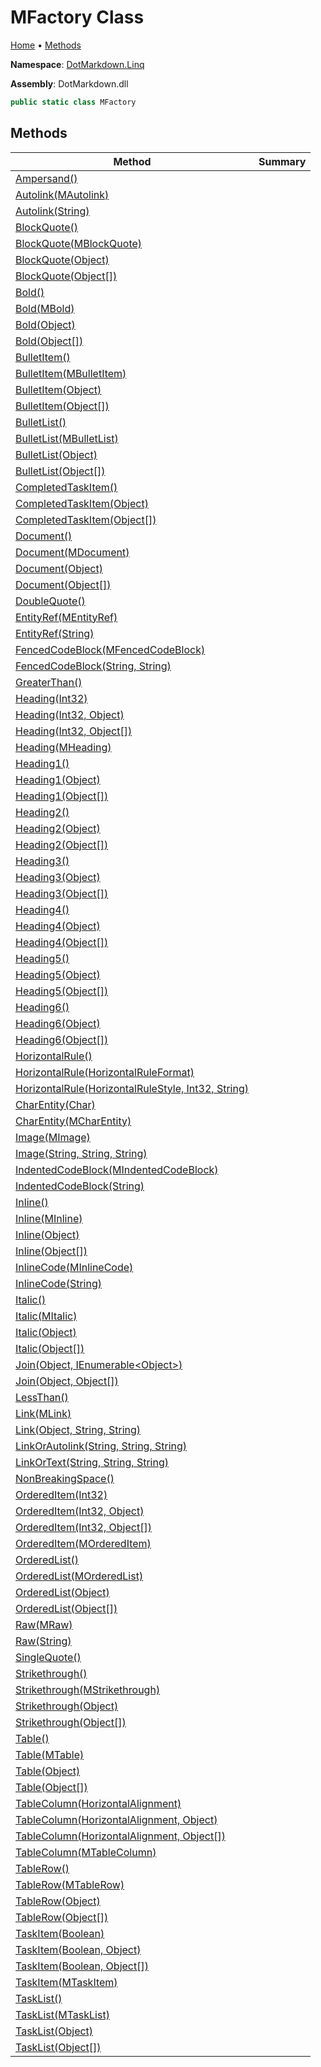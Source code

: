 <a name="_top"></a>

# MFactory Class

[Home](../../../README.md#_top) &#x2022; [Methods](#methods)

**Namespace**: [DotMarkdown.Linq](../README.md#_top)

**Assembly**: DotMarkdown\.dll

```csharp
public static class MFactory
```

## Methods

| Method | Summary |
| ------ | ------- |
| [Ampersand()](Ampersand/README.md#_top) | |
| [Autolink(MAutolink)](Autolink/README.md#DotMarkdown_Linq_MFactory_Autolink_DotMarkdown_Linq_MAutolink_) | |
| [Autolink(String)](Autolink/README.md#DotMarkdown_Linq_MFactory_Autolink_System_String_) | |
| [BlockQuote()](BlockQuote/README.md#DotMarkdown_Linq_MFactory_BlockQuote) | |
| [BlockQuote(MBlockQuote)](BlockQuote/README.md#DotMarkdown_Linq_MFactory_BlockQuote_DotMarkdown_Linq_MBlockQuote_) | |
| [BlockQuote(Object)](BlockQuote/README.md#DotMarkdown_Linq_MFactory_BlockQuote_System_Object_) | |
| [BlockQuote(Object\[\])](BlockQuote/README.md#DotMarkdown_Linq_MFactory_BlockQuote_System_Object___) | |
| [Bold()](Bold/README.md#DotMarkdown_Linq_MFactory_Bold) | |
| [Bold(MBold)](Bold/README.md#DotMarkdown_Linq_MFactory_Bold_DotMarkdown_Linq_MBold_) | |
| [Bold(Object)](Bold/README.md#DotMarkdown_Linq_MFactory_Bold_System_Object_) | |
| [Bold(Object\[\])](Bold/README.md#DotMarkdown_Linq_MFactory_Bold_System_Object___) | |
| [BulletItem()](BulletItem/README.md#DotMarkdown_Linq_MFactory_BulletItem) | |
| [BulletItem(MBulletItem)](BulletItem/README.md#DotMarkdown_Linq_MFactory_BulletItem_DotMarkdown_Linq_MBulletItem_) | |
| [BulletItem(Object)](BulletItem/README.md#DotMarkdown_Linq_MFactory_BulletItem_System_Object_) | |
| [BulletItem(Object\[\])](BulletItem/README.md#DotMarkdown_Linq_MFactory_BulletItem_System_Object___) | |
| [BulletList()](BulletList/README.md#DotMarkdown_Linq_MFactory_BulletList) | |
| [BulletList(MBulletList)](BulletList/README.md#DotMarkdown_Linq_MFactory_BulletList_DotMarkdown_Linq_MBulletList_) | |
| [BulletList(Object)](BulletList/README.md#DotMarkdown_Linq_MFactory_BulletList_System_Object_) | |
| [BulletList(Object\[\])](BulletList/README.md#DotMarkdown_Linq_MFactory_BulletList_System_Object___) | |
| [CompletedTaskItem()](CompletedTaskItem/README.md#DotMarkdown_Linq_MFactory_CompletedTaskItem) | |
| [CompletedTaskItem(Object)](CompletedTaskItem/README.md#DotMarkdown_Linq_MFactory_CompletedTaskItem_System_Object_) | |
| [CompletedTaskItem(Object\[\])](CompletedTaskItem/README.md#DotMarkdown_Linq_MFactory_CompletedTaskItem_System_Object___) | |
| [Document()](Document/README.md#DotMarkdown_Linq_MFactory_Document) | |
| [Document(MDocument)](Document/README.md#DotMarkdown_Linq_MFactory_Document_DotMarkdown_Linq_MDocument_) | |
| [Document(Object)](Document/README.md#DotMarkdown_Linq_MFactory_Document_System_Object_) | |
| [Document(Object\[\])](Document/README.md#DotMarkdown_Linq_MFactory_Document_System_Object___) | |
| [DoubleQuote()](DoubleQuote/README.md#_top) | |
| [EntityRef(MEntityRef)](EntityRef/README.md#DotMarkdown_Linq_MFactory_EntityRef_DotMarkdown_Linq_MEntityRef_) | |
| [EntityRef(String)](EntityRef/README.md#DotMarkdown_Linq_MFactory_EntityRef_System_String_) | |
| [FencedCodeBlock(MFencedCodeBlock)](FencedCodeBlock/README.md#DotMarkdown_Linq_MFactory_FencedCodeBlock_DotMarkdown_Linq_MFencedCodeBlock_) | |
| [FencedCodeBlock(String, String)](FencedCodeBlock/README.md#DotMarkdown_Linq_MFactory_FencedCodeBlock_System_String_System_String_) | |
| [GreaterThan()](GreaterThan/README.md#_top) | |
| [Heading(Int32)](Heading/README.md#DotMarkdown_Linq_MFactory_Heading_System_Int32_) | |
| [Heading(Int32, Object)](Heading/README.md#DotMarkdown_Linq_MFactory_Heading_System_Int32_System_Object_) | |
| [Heading(Int32, Object\[\])](Heading/README.md#DotMarkdown_Linq_MFactory_Heading_System_Int32_System_Object___) | |
| [Heading(MHeading)](Heading/README.md#DotMarkdown_Linq_MFactory_Heading_DotMarkdown_Linq_MHeading_) | |
| [Heading1()](Heading1/README.md#DotMarkdown_Linq_MFactory_Heading1) | |
| [Heading1(Object)](Heading1/README.md#DotMarkdown_Linq_MFactory_Heading1_System_Object_) | |
| [Heading1(Object\[\])](Heading1/README.md#DotMarkdown_Linq_MFactory_Heading1_System_Object___) | |
| [Heading2()](Heading2/README.md#DotMarkdown_Linq_MFactory_Heading2) | |
| [Heading2(Object)](Heading2/README.md#DotMarkdown_Linq_MFactory_Heading2_System_Object_) | |
| [Heading2(Object\[\])](Heading2/README.md#DotMarkdown_Linq_MFactory_Heading2_System_Object___) | |
| [Heading3()](Heading3/README.md#DotMarkdown_Linq_MFactory_Heading3) | |
| [Heading3(Object)](Heading3/README.md#DotMarkdown_Linq_MFactory_Heading3_System_Object_) | |
| [Heading3(Object\[\])](Heading3/README.md#DotMarkdown_Linq_MFactory_Heading3_System_Object___) | |
| [Heading4()](Heading4/README.md#DotMarkdown_Linq_MFactory_Heading4) | |
| [Heading4(Object)](Heading4/README.md#DotMarkdown_Linq_MFactory_Heading4_System_Object_) | |
| [Heading4(Object\[\])](Heading4/README.md#DotMarkdown_Linq_MFactory_Heading4_System_Object___) | |
| [Heading5()](Heading5/README.md#DotMarkdown_Linq_MFactory_Heading5) | |
| [Heading5(Object)](Heading5/README.md#DotMarkdown_Linq_MFactory_Heading5_System_Object_) | |
| [Heading5(Object\[\])](Heading5/README.md#DotMarkdown_Linq_MFactory_Heading5_System_Object___) | |
| [Heading6()](Heading6/README.md#DotMarkdown_Linq_MFactory_Heading6) | |
| [Heading6(Object)](Heading6/README.md#DotMarkdown_Linq_MFactory_Heading6_System_Object_) | |
| [Heading6(Object\[\])](Heading6/README.md#DotMarkdown_Linq_MFactory_Heading6_System_Object___) | |
| [HorizontalRule()](HorizontalRule/README.md#DotMarkdown_Linq_MFactory_HorizontalRule) | |
| [HorizontalRule(HorizontalRuleFormat)](HorizontalRule/README.md#DotMarkdown_Linq_MFactory_HorizontalRule_DotMarkdown_HorizontalRuleFormat__) | |
| [HorizontalRule(HorizontalRuleStyle, Int32, String)](HorizontalRule/README.md#DotMarkdown_Linq_MFactory_HorizontalRule_DotMarkdown_HorizontalRuleStyle_System_Int32_System_String_) | |
| [CharEntity(Char)](CharEntity/README.md#DotMarkdown_Linq_MFactory_CharEntity_System_Char_) | |
| [CharEntity(MCharEntity)](CharEntity/README.md#DotMarkdown_Linq_MFactory_CharEntity_DotMarkdown_Linq_MCharEntity_) | |
| [Image(MImage)](Image/README.md#DotMarkdown_Linq_MFactory_Image_DotMarkdown_Linq_MImage_) | |
| [Image(String, String, String)](Image/README.md#DotMarkdown_Linq_MFactory_Image_System_String_System_String_System_String_) | |
| [IndentedCodeBlock(MIndentedCodeBlock)](IndentedCodeBlock/README.md#DotMarkdown_Linq_MFactory_IndentedCodeBlock_DotMarkdown_Linq_MIndentedCodeBlock_) | |
| [IndentedCodeBlock(String)](IndentedCodeBlock/README.md#DotMarkdown_Linq_MFactory_IndentedCodeBlock_System_String_) | |
| [Inline()](Inline/README.md#DotMarkdown_Linq_MFactory_Inline) | |
| [Inline(MInline)](Inline/README.md#DotMarkdown_Linq_MFactory_Inline_DotMarkdown_Linq_MInline_) | |
| [Inline(Object)](Inline/README.md#DotMarkdown_Linq_MFactory_Inline_System_Object_) | |
| [Inline(Object\[\])](Inline/README.md#DotMarkdown_Linq_MFactory_Inline_System_Object___) | |
| [InlineCode(MInlineCode)](InlineCode/README.md#DotMarkdown_Linq_MFactory_InlineCode_DotMarkdown_Linq_MInlineCode_) | |
| [InlineCode(String)](InlineCode/README.md#DotMarkdown_Linq_MFactory_InlineCode_System_String_) | |
| [Italic()](Italic/README.md#DotMarkdown_Linq_MFactory_Italic) | |
| [Italic(MItalic)](Italic/README.md#DotMarkdown_Linq_MFactory_Italic_DotMarkdown_Linq_MItalic_) | |
| [Italic(Object)](Italic/README.md#DotMarkdown_Linq_MFactory_Italic_System_Object_) | |
| [Italic(Object\[\])](Italic/README.md#DotMarkdown_Linq_MFactory_Italic_System_Object___) | |
| [Join(Object, IEnumerable\<Object>)](Join/README.md#DotMarkdown_Linq_MFactory_Join_System_Object_System_Collections_Generic_IEnumerable_System_Object__) | |
| [Join(Object, Object\[\])](Join/README.md#DotMarkdown_Linq_MFactory_Join_System_Object_System_Object___) | |
| [LessThan()](LessThan/README.md#_top) | |
| [Link(MLink)](Link/README.md#DotMarkdown_Linq_MFactory_Link_DotMarkdown_Linq_MLink_) | |
| [Link(Object, String, String)](Link/README.md#DotMarkdown_Linq_MFactory_Link_System_Object_System_String_System_String_) | |
| [LinkOrAutolink(String, String, String)](LinkOrAutolink/README.md#_top) | |
| [LinkOrText(String, String, String)](LinkOrText/README.md#_top) | |
| [NonBreakingSpace()](NonBreakingSpace/README.md#_top) | |
| [OrderedItem(Int32)](OrderedItem/README.md#DotMarkdown_Linq_MFactory_OrderedItem_System_Int32_) | |
| [OrderedItem(Int32, Object)](OrderedItem/README.md#DotMarkdown_Linq_MFactory_OrderedItem_System_Int32_System_Object_) | |
| [OrderedItem(Int32, Object\[\])](OrderedItem/README.md#DotMarkdown_Linq_MFactory_OrderedItem_System_Int32_System_Object___) | |
| [OrderedItem(MOrderedItem)](OrderedItem/README.md#DotMarkdown_Linq_MFactory_OrderedItem_DotMarkdown_Linq_MOrderedItem_) | |
| [OrderedList()](OrderedList/README.md#DotMarkdown_Linq_MFactory_OrderedList) | |
| [OrderedList(MOrderedList)](OrderedList/README.md#DotMarkdown_Linq_MFactory_OrderedList_DotMarkdown_Linq_MOrderedList_) | |
| [OrderedList(Object)](OrderedList/README.md#DotMarkdown_Linq_MFactory_OrderedList_System_Object_) | |
| [OrderedList(Object\[\])](OrderedList/README.md#DotMarkdown_Linq_MFactory_OrderedList_System_Object___) | |
| [Raw(MRaw)](Raw/README.md#DotMarkdown_Linq_MFactory_Raw_DotMarkdown_Linq_MRaw_) | |
| [Raw(String)](Raw/README.md#DotMarkdown_Linq_MFactory_Raw_System_String_) | |
| [SingleQuote()](SingleQuote/README.md#_top) | |
| [Strikethrough()](Strikethrough/README.md#DotMarkdown_Linq_MFactory_Strikethrough) | |
| [Strikethrough(MStrikethrough)](Strikethrough/README.md#DotMarkdown_Linq_MFactory_Strikethrough_DotMarkdown_Linq_MStrikethrough_) | |
| [Strikethrough(Object)](Strikethrough/README.md#DotMarkdown_Linq_MFactory_Strikethrough_System_Object_) | |
| [Strikethrough(Object\[\])](Strikethrough/README.md#DotMarkdown_Linq_MFactory_Strikethrough_System_Object___) | |
| [Table()](Table/README.md#DotMarkdown_Linq_MFactory_Table) | |
| [Table(MTable)](Table/README.md#DotMarkdown_Linq_MFactory_Table_DotMarkdown_Linq_MTable_) | |
| [Table(Object)](Table/README.md#DotMarkdown_Linq_MFactory_Table_System_Object_) | |
| [Table(Object\[\])](Table/README.md#DotMarkdown_Linq_MFactory_Table_System_Object___) | |
| [TableColumn(HorizontalAlignment)](TableColumn/README.md#DotMarkdown_Linq_MFactory_TableColumn_DotMarkdown_HorizontalAlignment_) | |
| [TableColumn(HorizontalAlignment, Object)](TableColumn/README.md#DotMarkdown_Linq_MFactory_TableColumn_DotMarkdown_HorizontalAlignment_System_Object_) | |
| [TableColumn(HorizontalAlignment, Object\[\])](TableColumn/README.md#DotMarkdown_Linq_MFactory_TableColumn_DotMarkdown_HorizontalAlignment_System_Object___) | |
| [TableColumn(MTableColumn)](TableColumn/README.md#DotMarkdown_Linq_MFactory_TableColumn_DotMarkdown_Linq_MTableColumn_) | |
| [TableRow()](TableRow/README.md#DotMarkdown_Linq_MFactory_TableRow) | |
| [TableRow(MTableRow)](TableRow/README.md#DotMarkdown_Linq_MFactory_TableRow_DotMarkdown_Linq_MTableRow_) | |
| [TableRow(Object)](TableRow/README.md#DotMarkdown_Linq_MFactory_TableRow_System_Object_) | |
| [TableRow(Object\[\])](TableRow/README.md#DotMarkdown_Linq_MFactory_TableRow_System_Object___) | |
| [TaskItem(Boolean)](TaskItem/README.md#DotMarkdown_Linq_MFactory_TaskItem_System_Boolean_) | |
| [TaskItem(Boolean, Object)](TaskItem/README.md#DotMarkdown_Linq_MFactory_TaskItem_System_Boolean_System_Object_) | |
| [TaskItem(Boolean, Object\[\])](TaskItem/README.md#DotMarkdown_Linq_MFactory_TaskItem_System_Boolean_System_Object___) | |
| [TaskItem(MTaskItem)](TaskItem/README.md#DotMarkdown_Linq_MFactory_TaskItem_DotMarkdown_Linq_MTaskItem_) | |
| [TaskList()](TaskList/README.md#DotMarkdown_Linq_MFactory_TaskList) | |
| [TaskList(MTaskList)](TaskList/README.md#DotMarkdown_Linq_MFactory_TaskList_DotMarkdown_Linq_MTaskList_) | |
| [TaskList(Object)](TaskList/README.md#DotMarkdown_Linq_MFactory_TaskList_System_Object_) | |
| [TaskList(Object\[\])](TaskList/README.md#DotMarkdown_Linq_MFactory_TaskList_System_Object___) | |

